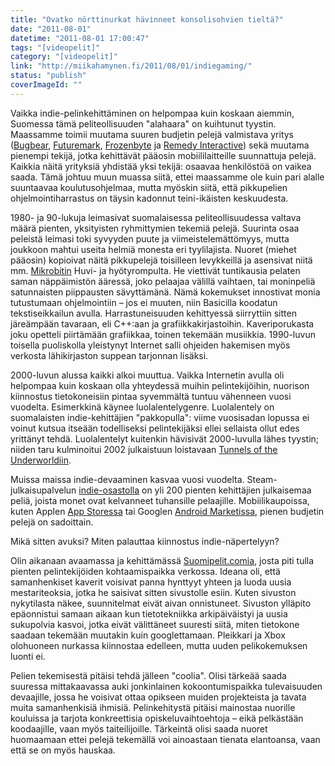```yaml
---
title: "Ovatko nörttinurkat hävinneet konsolisohvien tieltä?"
date: "2011-08-01"
datetime: "2011-08-01 17:00:47"
tags: "[videopelit]"
category: "[videopelit]"
link: "http://miikahamynen.fi/2011/08/01/indiegaming/"
status: "publish"
coverImageId: ""
---
```


Vaikka indie-pelinkehittäminen on helpompaa kuin koskaan aiemmin, Suomessa tämä peliteollisuuden "alahaara" on kuihtunut tyystin. Maassamme toimii muutama suuren budjetin pelejä valmistava yritys ([Bugbear](http://bugbear.fi), [Futuremark](http://futuremark.com), [Frozenbyte](http://frozenbyte.com) ja [Remedy Interactive](http://remedygames.com)) sekä muutama pienempi tekijä, jotka kehittävät pääosin mobiililaitteille suunnattuja pelejä. Kaikkia näitä yrityksiä yhdistää yksi tekijä: osaavaa henkilöstöä on vaikea saada. Tämä johtuu muun muassa siitä, ettei maassamme ole kuin pari alalle suuntaavaa koulutusohjelmaa, mutta myöskin siitä, että pikkupelien ohjelmointiharrastus on täysin kadonnut teini-ikäisten keskuudesta.

1980- ja 90-lukuja leimasivat suomalaisessa peliteollisuudessa valtava määrä pienten, yksityisten ryhmittymien tekemiä pelejä. Suurinta osaa peleistä leimasi toki syvyyden puute ja viimeistelemättömyys, mutta joukkoon mahtui useita helmiä monesta eri tyylilajista. Nuoret (miehet pääosin) kopioivat näitä pikkupelejä toisilleen levykkeillä ja asensivat niitä mm. [Mikrobitin](http://mbnet.fi) Huvi- ja hyötyrompulta. He viettivät tuntikausia pelaten saman näppäimistön ääressä, joko pelaajaa välillä vaihtaen, tai moninpeliä satunnaisten piippausten sävyttämänä. Nämä kokemukset innostivat monia tutustumaan ohjelmointiin – jos ei muuten, niin Basicilla koodatun tekstiseikkailun avulla. Harrastuneisuuden kehittyessä siirryttiin sitten järeämpään tavaraan, eli C++:aan ja grafiikkakirjastoihin. Kaveriporukasta joku opetteli piirtämään grafiikkaa, toinen tekemään musiikkia. 1990-luvun toisella puoliskolla yleistynyt Internet salli ohjeiden hakemisen myös verkosta lähikirjaston suppean tarjonnan lisäksi.

2000-luvun alussa kaikki alkoi muuttua. Vaikka Internetin avulla oli helpompaa kuin koskaan olla yhteydessä muihin pelintekijöihin, nuorison kiinnostus tietokoneisiin pintaa syvemmältä tuntuu vähenneen vuosi vuodelta. Esimerkkinä käynee luolalentelygenre. Luolalentely on suomalaisten indie-kehittäjien "pakkopulla": viime vuosisadan lopussa ei voinut kutsua itseään todelliseksi pelintekijäksi ellei sellaista ollut edes yrittänyt tehdä. Luolalentelyt kuitenkin hävisivät 2000-luvulla lähes tyystin; niiden taru kulminoitui 2002 julkaistuun loistavaan [Tunnels of the Underworldiin](http://tou.has.it/).

Muissa maissa indie-devaaminen kasvaa vuosi vuodelta. Steam-julkaisupalvelun [indie-osastolla](http://store.steampowered.com/genre/Indie/) on yli 200 pienten kehittäjien julkaisemaa peliä, joista monet ovat kelvanneet tuhansille pelaajille. Mobiilikaupoissa, kuten Applen [App Storessa](http://itunes.apple.com/us/genre/ios-games/id6014?mt=8) tai Googlen [Android Marketissa](https://market.android.com/details?id=apps_topselling_paid&cat=GAME), pienen budjetin pelejä on sadoittain.

Mikä sitten avuksi? Miten palauttaa kiinnostus indie-näpertelyyn?

Olin aikanaan avaamassa ja kehittämässä [Suomipelit.comia](http://www.suomipelit.com), josta piti tulla pienten pelintekijöiden kohtaamispaikka verkossa. Ideana oli, että samanhenkiset kaverit voisivat panna hynttyyt yhteen ja luoda uusia mestariteoksia, jotka he saisivat sitten sivustolle esiin. Kuten sivuston nykytilasta näkee, suunnitelmat eivät aivan onnistuneet. Sivuston ylläpito epäonnistui samaan aikaan kun tietotekniikka arkipäiväistyi ja uusia sukupolvia kasvoi, jotka eivät välittäneet suuresti siitä, miten tietokone saadaan tekemään muutakin kuin googlettamaan. Pleikkari ja Xbox olohuoneen nurkassa kiinnostaa edelleen, mutta uuden pelikokemuksen luonti ei.

Pelien tekemisestä pitäisi tehdä jälleen "coolia". Olisi tärkeää saada suuressa mittakaavassa auki jonkinlainen kokoontumispaikka tulevaisuuden devaajille, jossa he voisivat ottaa opikseen muiden projekteista ja tavata muita samanhenkisiä ihmisiä. Pelinkehitystä pitäisi mainostaa nuorille kouluissa ja tarjota konkreettisia opiskeluvaihtoehtoja – eikä pelkästään koodaajille, vaan myös taiteilijoille. Tärkeintä olisi saada nuoret huomaamaan ettei pelejä tekemällä voi ainoastaan tienata elantoansa, vaan että se on myös hauskaa.
